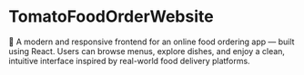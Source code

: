 # TomatoFoodOrderWebsite
🍅 A modern and responsive frontend for an online food ordering app — built using React. Users can browse menus, explore dishes, and enjoy a clean, intuitive interface inspired by real-world food delivery platforms.
